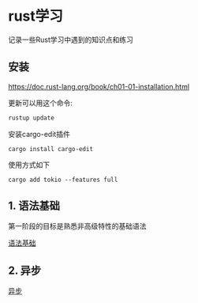# rust学习
记录一些Rust学习中遇到的知识点和练习

## 安装

https://doc.rust-lang.org/book/ch01-01-installation.html

更新可以用这个命令:
```bash
rustup update
```

安装cargo-edit插件

```
cargo install cargo-edit
```
使用方式如下
```
cargo add tokio --features full
```

## 1. 语法基础
第一阶段的目标是熟悉非高级特性的基础语法

[语法基础](./basic/README.md)

## 2. 异步

[异步](./async/README.md)